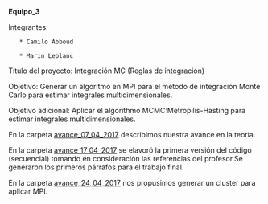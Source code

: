 
**Equipo_3**

Integrantes:

    
       * Camilo Abboud
    
       * Marin Leblanc



Título del proyecto: Integración MC (Reglas de integración)


Objetivo: Generar un algoritmo en MPI para el método de integración Monte Carlo para estimar integrales multidimensionales.

Objetivo adicional: Aplicar el algorithmo MCMC:Metropilis-Hasting para estimar integrales multidimensionales.

En la carpeta [avance_07_04_2017](avance_07_04_2017) describimos nuestra avance en la teoría.

En la carpeta [avance_17_04_2017](avance_17_04_2017) se elavoró la primera versión del código (secuencial) tomando en consideración las referencias del profesor.Se generaron los primeros párrafos para el trabajo final.

En la carpeta [avance_24_04_2017](avance_17_04_2017) nos propusimos generar un cluster para aplicar MPI. 



 

